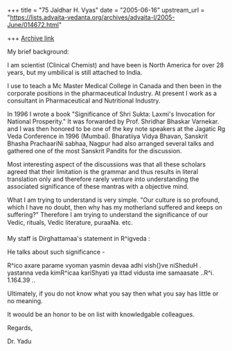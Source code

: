 +++
title = "75 Jaldhar H. Vyas"
date = "2005-06-16"
upstream_url = "https://lists.advaita-vedanta.org/archives/advaita-l/2005-June/014672.html"

+++
[Archive link](https://lists.advaita-vedanta.org/archives/advaita-l/2005-June/014672.html)

My brief background:

I am scientist (Clinical Chemist) and have been is North America for over 
28 years, but my umbilical is still attached to India.

I use to teach a Mc Master Medical College in Canada and then been in the 
corporate positions in the pharmaceutical Industry. At present I work as a 
consultant in Pharmaceutical and Nutritional Industry.

In 1996 I wrote a book "Significance of Shri Sukta: Laxmi's Invocation for 
National Prosperity." It was forwarded by Prof. Shridhar Bhaskar Varnekar. 
and I was then honored to be one of the key note speakers at the Jagatic 
Rg Veda Conference in 1996 (Mumbai). Bharatiiya Vidya Bhavan, Sanskrit 
Bhasha PrachaariNi sabhaa, Nagpur had also arranged several talks and 
gathered one of the most Sanskrit Pandits for the discussion.

Most interesting aspect of the discussions was that all these scholars 
agreed that their limitation is the grammar and thus results in literal 
translation only and therefore rarely venture into understanding the 
associated significance of these mantras with a objective mind.

  What I am trying to understand is very simple. "Our culture is so 
profound, which I have no doubt, then why has my motherland suffered and 
keeps on suffering?" Therefore I am trying to understand the significance 
of our Vedic, rituals, Vedic literature, puraaNa. etc.

My staff is Dirghattamaa's statement in R^igveda :

He talks about such significance -

R^ico axare parame vyoman yasmin devaa adhi vish{}ve niSheduH . yastanna 
veda kimR^icaa kariShyati ya ittad vidusta ime samaasate ..R^i\. 1\.164\.39 ..

Ultimately, if you do not know what you say then what you say has little 
or no meaning.


It woould be an honor to be on list with knowledgable colleagues.

Regards,

Dr. Yadu

